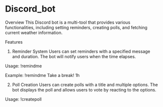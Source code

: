 # Discord_bot
Overview
This Discord bot is a multi-tool that provides various functionalities, including setting reminders, creating polls, and fetching current weather information.

Features
1. Reminder System
Users can set reminders with a specified message and duration. The bot will notify users when the time elapses.

Usage: !remindme <message> <duration>

Example: !remindme Take a break! 1h

2. Poll Creation
Users can create polls with a title and multiple options. The bot displays the poll and allows users to vote by reacting to the options.

Usage: !createpoll <title> <option1> <option2> ...

Example: !createpoll Favorite Color red blue green

3. Weather Information
Users can fetch the current weather information for a specified location. The bot retrieves the temperature and description of the weather.

Usage: !currentweather <location>

Example: !currentweather London

Installation
Clone this repository to your local machine.

Install dependencies:

arduino
Copy code
go get github.com/bwmarrin/discordgo
Obtain a Discord bot token and replace "YOUR_DISCORD_BOT_TOKEN_HERE" in the code with your token.

Optionally, obtain an OpenWeatherMap API key for fetching weather information and replace "YOUR_OPENWEATHERMAP_API_KEY_HERE" in the code with your API key.

Build and run the bot:

bash
Copy code
go build
./multi_tool_bot
Invite the bot to your Discord server using the OAuth2 URL generated by Discord.

Usage
Invite the bot to your Discord server.

Use the provided commands in any text channel where the bot is present.

Follow the command syntax and examples provided in the Features section.

Contributions
Contributions are welcome! Feel free to open issues or pull requests to suggest improvements or report bugs.

